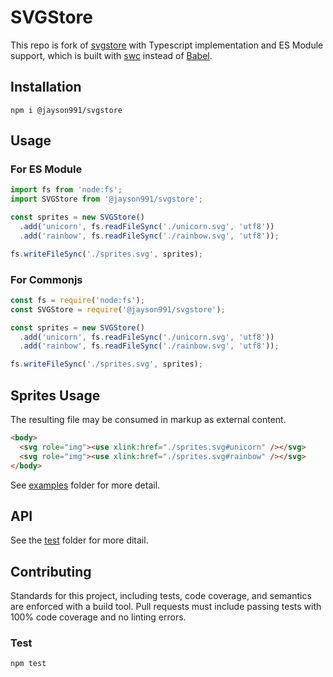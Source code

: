 # SVGStore

This repo is fork of [svgstore](https://github.com/svgstore/svgstore) with Typescript implementation and ES Module support, which is built with [swc](https://swc.rs/) instead of [Babel](https://babeljs.io/).

## Installation

```
npm i @jayson991/svgstore
```

## Usage

### For ES Module

```javascript
import fs from 'node:fs';
import SVGStore from '@jayson991/svgstore';

const sprites = new SVGStore()
  .add('unicorn', fs.readFileSync('./unicorn.svg', 'utf8'))
  .add('rainbow', fs.readFileSync('./rainbow.svg', 'utf8'));

fs.writeFileSync('./sprites.svg', sprites);
```

### For Commonjs

```javascript
const fs = require('node:fs');
const SVGStore = require('@jayson991/svgstore');

const sprites = new SVGStore()
  .add('unicorn', fs.readFileSync('./unicorn.svg', 'utf8'))
  .add('rainbow', fs.readFileSync('./rainbow.svg', 'utf8'));

fs.writeFileSync('./sprites.svg', sprites);
```

## Sprites Usage

The resulting file may be consumed in markup as external content.

```html
<body>
  <svg role="img"><use xlink:href="./sprites.svg#unicorn" /></svg>
  <svg role="img"><use xlink:href="./sprites.svg#rainbow" /></svg>
</body>
```

See [examples](./docs/examples) folder for more detail.

## API

See the [test](./test) folder for more ditail.

## Contributing

Standards for this project, including tests, code coverage, and semantics are enforced with a build tool. Pull requests must include passing tests with 100% code coverage and no linting errors.

### Test

```
npm test
```
